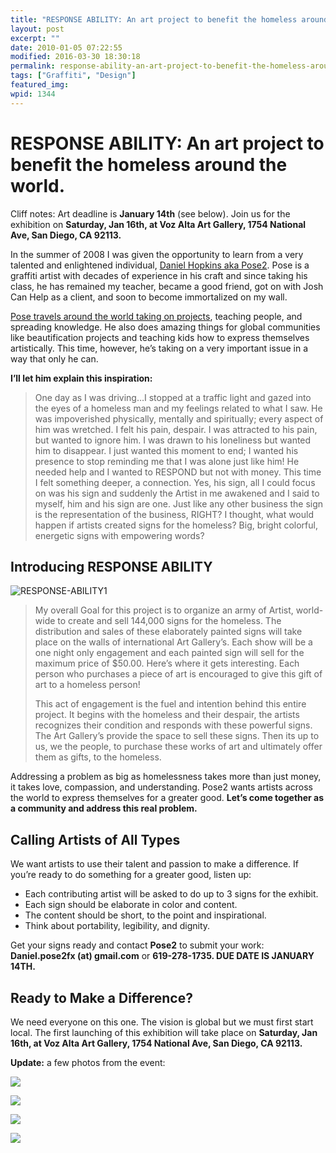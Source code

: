 ```yaml
---
title: "RESPONSE ABILITY: An art project to benefit the homeless around the world."
layout: post
excerpt: ""
date: 2010-01-05 07:22:55
modified: 2016-03-30 18:30:18
permalink: response-ability-an-art-project-to-benefit-the-homeless-around-the-world/index.html
tags: ["Graffiti", "Design"]
featured_img:
wpid: 1344
---
```


# RESPONSE ABILITY: An art project to benefit the homeless around the world.

Cliff notes: Art deadline is **January 14th** (see below). Join us for the exhibition on **Saturday, Jan 16th, at Voz Alta Art Gallery, 1754 National Ave, San Diego, CA 92113.**

In the summer of 2008 I was given the opportunity to learn from a very talented and enlightened individual, [Daniel Hopkins aka Pose2](https://posetwo.com). Pose is a graffiti artist with decades of experience in his craft and since taking his class, he has remained my teacher, became a good friend, got on with Josh Can Help as a client, and soon to become immortalized on my wall.

[Pose travels around the world taking on projects](https://posetwo.com/igetaround), teaching people, and spreading knowledge. He also does amazing things for global communities like beautification projects and teaching kids how to express themselves artistically. This time, however, he’s taking on a very important issue in a way that only he can.

**I’ll let him explain this inspiration:**

> One day as I was driving…I stopped at a traffic light and gazed into the eyes of a homeless man and my feelings related to what I saw. He was impoverished physically, mentally and spiritually; every aspect of him was wretched. I felt his pain, despair. I was attracted to his pain, but wanted to ignore him. I was drawn to his loneliness but wanted him to disappear. I just wanted this moment to end; I wanted his presence to stop reminding me that I was alone just like him! He needed help and I wanted to RESPOND but not with money. This time I felt something deeper, a connection. Yes, his sign, all I could focus on was his sign and suddenly the Artist in me awakened and I said to myself, him and his sign are one. Just like any other business the sign is the representation of the business, RIGHT? I thought, what would happen if artists created signs for the homeless? Big, bright colorful, energetic signs with empowering words?

Introducing RESPONSE ABILITY
----------------------------

![RESPONSE-ABILITY1](/_images/2010/01/RESPONSE-ABILITY1.jpg "RESPONSE-ABILITY1")

> My overall Goal for this project is to organize an army of Artist, world-wide to create and sell 144,000 signs for the homeless. The distribution and sales of these elaborately painted signs will take place on the walls of international Art Gallery’s. Each show will be a one night only engagement and each painted sign will sell for the maximum price of $50.00. Here’s where it gets interesting. Each person who purchases a piece of art is encouraged to give this gift of art to a homeless person!
>
> This act of engagement is the fuel and intention behind this entire project. It begins with the homeless and their despair, the artists recognizes their condition and responds with these powerful signs. The Art Gallery’s provide the space to sell these signs. Then its up to us, we the people, to purchase these works of art and ultimately offer them as gifts, to the homeless.

Addressing a problem as big as homelessness takes more than just money, it takes love, compassion, and understanding. Pose2 wants artists across the world to express themselves for a greater good. **Let’s come together as a community and address this real problem.**

**Calling Artists of All Types**
--------------------------------

We want artists to use their talent and passion to make a difference. If you’re ready to do something for a greater good, listen up:

- Each contributing artist will be asked to do up to 3 signs for the exhibit.
- Each sign should be elaborate in color and content.
- The content should be short, to the point and inspirational.
- Think about portability, legibility, and dignity.

Get your signs ready and contact **Pose2** to submit your work: **Daniel.pose2fx (at) gmail.com** or **619-278-1735. DUE DATE IS JANUARY 14TH.**

**Ready to Make a Difference?**
-------------------------------

We need everyone on this one. The vision is global but we must first start local. The first launching of this exhibition will take place on **Saturday, Jan 16th, at Voz Alta Art Gallery, 1754 National Ave, San Diego, CA 92113.**

**Update:** a few photos from the event:

![](https://i102.photobucket.com/albums/m93/josh054/response_ability04.jpg)

![](https://i102.photobucket.com/albums/m93/josh054/response_ability03.jpg)

![](https://i102.photobucket.com/albums/m93/josh054/response_ability01.jpg)

![](https://i102.photobucket.com/albums/m93/josh054/response_ability02.jpg)
